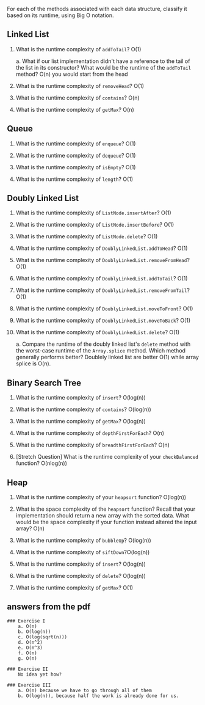 For each of the methods associated with each data structure, classify it based on its runtime, using Big O notation.

## Linked List

1.  What is the runtime complexity of `addToTail`? O(1)

    a. What if our list implementation didn't have a reference to the tail of the list in its constructor? What would be the runtime of the `addToTail` method? O(n) you would start from the head

2.  What is the runtime complexity of `removeHead`? O(1)

3.  What is the runtime complexity of `contains`? O(n)

4.  What is the runtime complexity of `getMax`? O(n)

## Queue

1.  What is the runtime complexity of `enqueue`? O(1)

2.  What is the runtime complexity of `dequeue`? O(1)

3.  What is the runtime complexity of `isEmpty`? O(1)

4.  What is the runtime complexity of `length`? O(1)

## Doubly Linked List

1.  What is the runtime complexity of `ListNode.insertAfter`? O(1)

2.  What is the runtime complexity of `ListNode.insertBefore`? O(1)

3.  What is the runtime complexity of `ListNode.delete`? O(1)

4.  What is the runtime complexity of `DoublyLinkedList.addToHead`? O(1)

5.  What is the runtime complexity of `DoublyLinkedList.removeFromHead`? O(1)

6.  What is the runtime complexity of `DoublyLinkedList.addToTail`? O(1)

7.  What is the runtime complexity of `DoublyLinkedList.removeFromTail`? O(1)

8.  What is the runtime complexity of `DoublyLinkedList.moveToFront`? O(1)

9.  What is the runtime complexity of `DoublyLinkedList.moveToBack`? O(1)

10. What is the runtime complexity of `DoublyLinkedList.delete`? O(1)

    a. Compare the runtime of the doubly linked list's `delete` method with the worst-case runtime of the `Array.splice` method. Which method generally performs better? Doublely linked list are better O(1) while array splice is O(n).

## Binary Search Tree

1.  What is the runtime complexity of `insert`? O(log(n))

2.  What is the runtime complexity of `contains`? O(log(n))

3.  What is the runtime complexity of `getMax`? O(log(n))

4.  What is the runtime complexity of `depthFirstForEach`? O(n)

5.  What is the runtime complexity of `breadthFirstForEach`? O(n)

6.  [Stretch Question] What is the runtime complexity of your `checkBalanced` function? O(nlog(n))

## Heap

1.  What is the runtime complexity of your `heapsort` function? O(log(n))

2.  What is the space complexity of the `heapsort` function? Recall that your implementation should return a new array with the sorted data. What would be the space complexity if your function instead altered the input array? O(n)

3.  What is the runtime complexity of `bubbleUp`? O(log(n))

4.  What is the runtime complexity of `siftDown`?O(log(n))

5.  What is the runtime complexity of `insert`? O(log(n))

6.  What is the runtime complexity of `delete`? O(log(n))

7.  What is the runtime complexity of `getMax`? O(1)

## answers from the pdf

    ### Exercise I
        a. O(n)
        b. O(log(n))
        c. O(log(sqrt(n)))
        d. O(n^2)
        e. O(n^3)
        f. O(n)
        g. O(n)

    ### Exercise II
        No idea yet how?

    ### Exercise III
        a. O(n) because we have to go through all of them
        b. O(log(n)), because half the work is already done for us.
